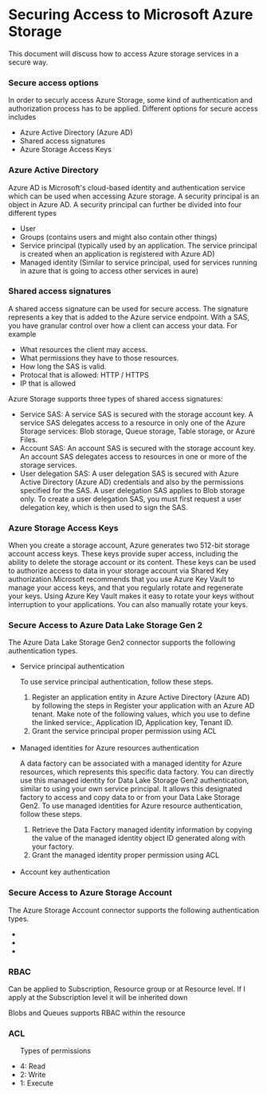 <h1> Securing Access to Microsoft Azure Storage </h1>

<p> This document will discuss how to access Azure storage services in a secure way. </p>

<h3> Secure access options </h3>

<p>  In order to securly access Azure Storage, some kind of authentication and authorization process has to be applied. Different options for secure access includes
 <ul>
   <li> Azure Active Directory (Azure AD)</li>
   <li> Shared access signatures </li>
   <li> Azure Storage Access Keys </li>
   </ul>
 </p>
  

<h3> Azure Active Directory </h3>
  <p>  
Azure AD is Microsoft's cloud-based identity and authentication service which can be used when accessing Azure storage. A security principal is an object in Azure AD. A security principal can further be divided into four different types
<ul>
  <li>User </li>
  <li>Groups (contains users and might also contain other things)</li>
  <li>Service principal (typically used by an application. The service principal is created when an application is registered with Azure AD)</li>
  <li>Managed identity (Similar to service principal, used for services running in azure that is going to access other services in aure)</li>
</ul>
</p>
  
  
 <h3> Shared access signatures </h3>
 <p> A shared access signature can be used for secure access. The signature represents a key that is added to the Azure service endpoint. With a SAS, you have granular control over how a client can access your data. For example

<ul>
 <li> What resources the client may access. </li>
 <li> What permissions they have to those resources. </li>
 <li> How long the SAS is valid. </li>
 <li> Protocal that is allowed: HTTP / HTTPS </li>
 <li> IP that is allowed</li>
</ul>

 <p> Azure Storage supports three types of shared access signatures: </p>
  <ul>
  <li> Service SAS: A service SAS is secured with the storage account key. A service SAS delegates access to a resource in only one of the Azure Storage services: Blob storage, Queue storage, Table storage, or Azure Files.</li>
  <li> Account SAS: An account SAS is secured with the storage account key. An account SAS delegates access to resources in one or more of the storage services.</li>
 <li> User delegation SAS: A user delegation SAS is secured with Azure Active Directory (Azure AD) credentials and also by the permissions specified for the SAS. A user delegation SAS applies to Blob storage only. To create a user delegation SAS, you must first request a user delegation key, which is then used to sign the SAS. </li>
  </ul>

</p>
 
 <h3> Azure Storage Access Keys </h3>

<p> When you create a storage account, Azure generates two 512-bit storage account access keys. These keys provide super access, including the ability to delete the storage account or its content. These keys can be used to authorize access to data in your storage account via Shared Key authorization.Microsoft recommends that you use Azure Key Vault to manage your access keys, and that you regularly rotate and regenerate your keys. Using Azure Key Vault makes it easy to rotate your keys without interruption to your applications. You can also manually rotate your keys. </p>


<h3> Secure Access to Azure Data Lake Storage Gen 2 </h3>
<p> 
  The Azure Data Lake Storage Gen2 connector supports the following authentication types. 
<ul>
  <li> Service principal authentication</li>
 
 <p> To use service principal authentication, follow these steps. </p>
 
<ol>
 <li> Register an application entity in Azure Active Directory (Azure AD) by following the steps in Register your application with an Azure AD tenant. Make note of the following values, which you use to define the linked service:, Application ID, Application key, Tenant ID. </lu>
 <li> Grant the service principal proper permission using ACL </li>
 </ol>
 <br>

  <li> Managed identities for Azure resources authentication</li>
  
 <p> A data factory can be associated with a managed identity for Azure resources, which represents this specific data factory. You can directly use this managed identity for Data Lake Storage Gen2 authentication, similar to using your own service principal. It allows this designated factory to access and copy data to or from your Data Lake Storage Gen2. To use managed identities for Azure resource authentication, follow these steps.</p>
  <ol> 
 <li> Retrieve the Data Factory managed identity information by copying the value of the managed identity object ID generated along with your factory.</li>
 <li> Grant the managed identity proper permission using ACL</li>
 
 </ol>
 <br>
   <li> Account key authentication</li>
</ul>
  </p>

<h3> Secure Access to Azure Storage Account </h3>
<p> 
  The Azure Storage Account connector supports the following authentication types. 
<ul>
  <li> </li>
  <li></li>
  <li> </li>
</ul>
  </p>














<h3> RBAC</h3>
<p> Can be applied to Subscription, Resource group or at Resource level. If I apply at the Subscription level it will be inherited down </p>
<p> Blobs and Queues supports RBAC within the resource </p>

<h3> ACL </h3>
<ul>
  <p> Types of permissions </p>
  <li>4: Read</li>
  <li>2: Write</li>
  <li>1: Execute</li>
  </ul>
  
  
